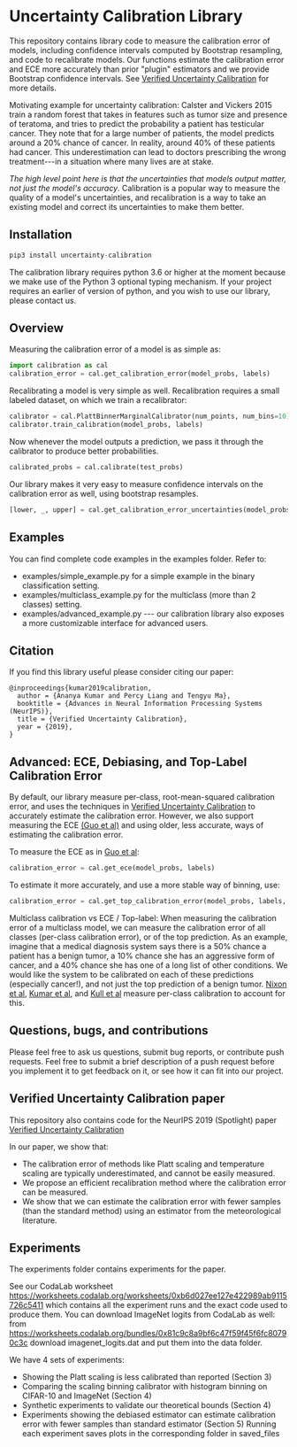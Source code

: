 # Uncertainty Calibration Library

This repository contains library code to measure the calibration error of models, including confidence intervals computed by Bootstrap resampling, and code to recalibrate models. Our functions estimate the calibration error and ECE more accurately than prior "plugin" estimators and we provide Bootstrap confidence intervals. See [Verified Uncertainty Calibration](https://arxiv.org/abs/1909.10155) for more details.

Motivating example for uncertainty calibration: Calster and Vickers 2015 train a random forest that takes in features such as tumor size and presence of teratoma, and tries to predict the probability a patient has testicular cancer. They note that for a large number of patients, the model predicts around a 20% chance of cancer. In reality, around 40% of these patients had cancer. This underestimation can lead to doctors prescribing the wrong treatment---in a situation where many lives are at stake.

*The high level point here is that the uncertainties that models output matter, not just the model's accuracy*. Calibration is a popular way to measure the quality of a model's uncertainties, and recalibration is a way to take an existing model and correct its uncertainties to make them better.


## Installation

```python
pip3 install uncertainty-calibration
```

The calibration library requires python 3.6 or higher at the moment because we make use of the Python 3 optional typing mechanism.
If your project requires an earlier of version of python, and you wish to use our library, please contact us.


## Overview

Measuring the calibration error of a model is as simple as:

```python
import calibration as cal
calibration_error = cal.get_calibration_error(model_probs, labels)
```

Recalibrating a model is very simple as well. Recalibration requires a small labeled dataset, on which we train a recalibrator:

```python
calibrator = cal.PlattBinnerMarginalCalibrator(num_points, num_bins=10)
calibrator.train_calibration(model_probs, labels)
```

Now whenever the model outputs a prediction, we pass it through the calibrator to produce better probabilities.

```python
calibrated_probs = cal.calibrate(test_probs)
```

Our library makes it very easy to measure confidence intervals on the calibration error as well, using bootstrap resamples.

```python
[lower, _, upper] = cal.get_calibration_error_uncertainties(model_probs, labels)
```


## Examples

You can find complete code examples in the examples folder. Refer to:
- examples/simple_example.py for a simple example in the binary classification setting.
- examples/multiclass_example.py for the multiclass (more than 2 classes) setting.
- examples/advanced_example.py --- our calibration library also exposes a more customizable interface for advanced users.


## Citation

If you find this library useful please consider citing our paper:

    @inproceedings{kumar2019calibration,
      author = {Ananya Kumar and Percy Liang and Tengyu Ma},
      booktitle = {Advances in Neural Information Processing Systems (NeurIPS)},
      title = {Verified Uncertainty Calibration},
      year = {2019},
    }


## Advanced: ECE, Debiasing, and Top-Label Calibration Error

By default, our library measure per-class, root-mean-squared calibration error, and uses the techniques in [Verified Uncertainty Calibration](https://arxiv.org/abs/1909.10155) to accurately estimate the calibration error. However, we also support measuring the ECE [(Guo et al)](https://arxiv.org/abs/1706.04599) and using older, less accurate, ways of estimating the calibration error.

To measure the ECE as in [Guo et al](https://arxiv.org/abs/1706.04599):

```python
calibration_error = cal.get_ece(model_probs, labels)
```

To estimate it more accurately, and use a more stable way of binning, use:

```python
calibration_error = cal.get_top_calibration_error(model_probs, labels, p=1)
```

Multiclass calibration vs ECE / Top-label: When measuring the calibration error of a multiclass model, we can measure the calibration error of all classes (per-class calibration error), or of the top prediction. As an example, imagine that a medical diagnosis system says there is a 50% chance a patient has a benign tumor, a 10% chance she has an aggressive form of cancer, and a 40% chance she has one of a long list of other conditions. We would like the system to be calibrated on each of these predictions (especially cancer!), and not just the top prediction of a benign tumor. [Nixon et al](https://arxiv.org/abs/1909.10155), [Kumar et al](https://arxiv.org/abs/1909.10155), and [Kull et al](https://arxiv.org/abs/1910.12656) measure per-class calibration to account for this.


## Questions, bugs, and contributions

Please feel free to ask us questions, submit bug reports, or contribute push requests.
Feel free to submit a brief description of a push request before you implement it to get feedback on it, or see how it can fit into our project.


## Verified Uncertainty Calibration paper

This repository also contains code for the NeurIPS 2019 (Spotlight) paper [Verified Uncertainty Calibration](https://arxiv.org/abs/1909.10155)

In our paper, we show that:
- The calibration error of methods like Platt scaling and temperature scaling are typically underestimated, and cannot be easily measured.
- We propose an efficient recalibration method where the calibration error can be measured.
- We show that we can estimate the calibration error with fewer samples (than the standard method) using an estimator from the meteorological literature.


## Experiments

The experiments folder contains experiments for the paper.

See our CodaLab worksheet https://worksheets.codalab.org/worksheets/0xb6d027ee127e422989ab9115726c5411 which contains all the experiment runs and the exact code used to produce them. You can download ImageNet logits from CodaLab as well: from https://worksheets.codalab.org/bundles/0x81c9c8a9bf6c47f59f45f6fc80790c3c download imagenet_logits.dat and put them into the data folder.

We have 4 sets of experiments:
- Showing the Platt scaling is less calibrated than reported (Section 3)
- Comparing the scaling binning calibrator with histogram binning on CIFAR-10 and ImageNet (Section 4)
- Synthetic experiments to validate our theoretical bounds (Section 4)
- Experiments showing the debiased estimator can estimate calibration error with fewer samples than standard estimator (Section 5)
Running each experiment saves plots in the corresponding folder in saved_files

